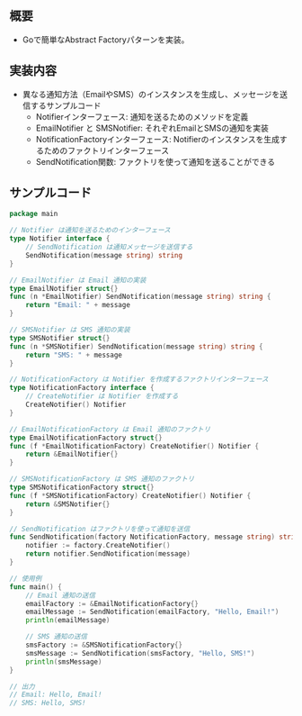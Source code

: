 
## 概要

- Goで簡単なAbstract Factoryパターンを実装。

## 実装内容

- 異なる通知方法（EmailやSMS）のインスタンスを生成し、メッセージを送信するサンプルコード
	- Notifierインターフェース: 通知を送るためのメソッドを定義
	- EmailNotifier と SMSNotifier: それぞれEmailとSMSの通知を実装
	- NotificationFactoryインターフェース: Notifierのインスタンスを生成するためのファクトリインターフェース
	- SendNotification関数: ファクトリを使って通知を送ることができる

## サンプルコード


```go
package main

// Notifier は通知を送るためのインターフェース
type Notifier interface {
	// SendNotification は通知メッセージを送信する
	SendNotification(message string) string
}

// EmailNotifier は Email 通知の実装
type EmailNotifier struct{}
func (n *EmailNotifier) SendNotification(message string) string {
	return "Email: " + message
}

// SMSNotifier は SMS 通知の実装
type SMSNotifier struct{}
func (n *SMSNotifier) SendNotification(message string) string {
	return "SMS: " + message
}

// NotificationFactory は Notifier を作成するファクトリインターフェース
type NotificationFactory interface {
	// CreateNotifier は Notifier を作成する
	CreateNotifier() Notifier
}

// EmailNotificationFactory は Email 通知のファクトリ
type EmailNotificationFactory struct{}
func (f *EmailNotificationFactory) CreateNotifier() Notifier {
	return &EmailNotifier{}
}

// SMSNotificationFactory は SMS 通知のファクトリ
type SMSNotificationFactory struct{}
func (f *SMSNotificationFactory) CreateNotifier() Notifier {
	return &SMSNotifier{}
}

// SendNotification はファクトリを使って通知を送信
func SendNotification(factory NotificationFactory, message string) string {
	notifier := factory.CreateNotifier()
	return notifier.SendNotification(message)
}

// 使用例
func main() {
	// Email 通知の送信
	emailFactory := &EmailNotificationFactory{}
	emailMessage := SendNotification(emailFactory, "Hello, Email!")
	println(emailMessage)

	// SMS 通知の送信
	smsFactory := &SMSNotificationFactory{}
	smsMessage := SendNotification(smsFactory, "Hello, SMS!")
	println(smsMessage)
}

// 出力
// Email: Hello, Email!
// SMS: Hello, SMS!
```

